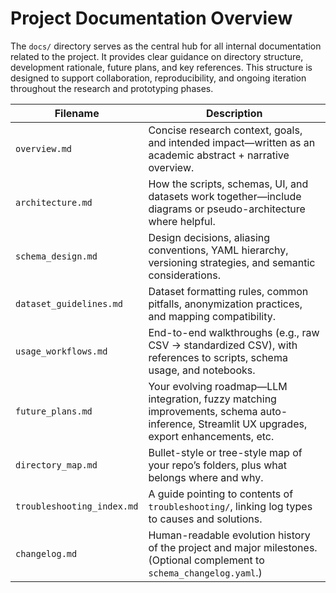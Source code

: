 # Project Documentation Overview

The `docs/` directory serves as the central hub for all internal documentation related to the project. It provides clear guidance on directory structure, development rationale, future plans, and key references. This structure is designed to support collaboration, reproducibility, and ongoing iteration throughout the research and prototyping phases.

| Filename                   | Description                                                                                                                                 |
| -------------------------- | ------------------------------------------------------------------------------------------------------------------------------------------- |
| `overview.md`              | Concise research context, goals, and intended impact—written as an academic abstract + narrative overview.                                  |
| `architecture.md`          | How the scripts, schemas, UI, and datasets work together—include diagrams or pseudo-architecture where helpful.                             |
| `schema_design.md`         | Design decisions, aliasing conventions, YAML hierarchy, versioning strategies, and semantic considerations.                                 |
| `dataset_guidelines.md`    | Dataset formatting rules, common pitfalls, anonymization practices, and mapping compatibility.                                              |
| `usage_workflows.md`       | End-to-end walkthroughs (e.g., raw CSV → standardized CSV), with references to scripts, schema usage, and notebooks.                        |
| `future_plans.md`          | Your evolving roadmap—LLM integration, fuzzy matching improvements, schema auto-inference, Streamlit UX upgrades, export enhancements, etc. |
| `directory_map.md`         | Bullet-style or tree-style map of your repo’s folders, plus what belongs where and why.                                                     |
| `troubleshooting_index.md` | A guide pointing to contents of `troubleshooting/`, linking log types to causes and solutions.                                              |
| `changelog.md`             | Human-readable evolution history of the project and major milestones. (Optional complement to `schema_changelog.yaml`.)                     |
